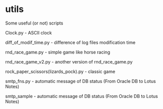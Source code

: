 # utils
Some useful (or not) scripts

Clock.py - ASCII clock

diff_of_modif_time.py - difference of log files modification time

rnd_race_game.py - simple game like horse racing 

rnd_race_game_v2.py - another version of rnd_race_game.py 

rock_paper_scissors(lizards_pock).py - classic game

smtp_fns.py - automatic message of DB status (From Oracle DB to Lotus Notes)

smtp_sample - automatic message of DB status (From Oracle DB to Lotus Notes)
